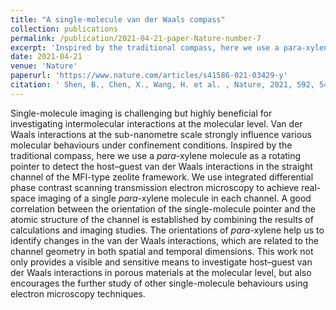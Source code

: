 ```yaml
---
title: "A single-molecule van der Waals compass"
collection: publications
permalink: /publication/2021-04-21-paper-Nature-number-7
excerpt: 'Inspired by the traditional compass, here we use a para-xylene molecule as a rotating pointer to detect the host–guest van der Waals interactions in the straight channel of the MFI-type zeolite framework. '
date: 2021-04-21
venue: 'Nature'
paperurl: 'https://www.nature.com/articles/s41586-021-03429-y'
citation: ' Shen, B., Chen, X., Wang, H. et al. , Nature, 2021, 592, 541–544.'
---
```

Single-molecule imaging is challenging but highly beneficial for investigating intermolecular interactions at the molecular level. Van der Waals interactions at the sub-nanometre scale strongly influence various molecular behaviours under confinement conditions. Inspired by the traditional compass, here we use a *para*-xylene molecule as a rotating pointer to detect the host–guest van der Waals interactions in the straight channel of the MFI-type zeolite framework. We use integrated differential phase contrast scanning transmission electron microscopy to achieve real-space imaging of a single *para*-xylene molecule in each channel. A good correlation between the orientation of the single-molecule pointer and the atomic structure of the channel is established by combining the results of calculations and imaging studies. The orientations of *para*-xylene help us to identify changes in the van der Waals interactions, which are related to the channel geometry in both spatial and temporal dimensions. This work not only provides a visible and sensitive means to investigate host–guest van der Waals interactions in porous materials at the molecular level, but also encourages the further study of other single-molecule behaviours using electron microscopy techniques.

